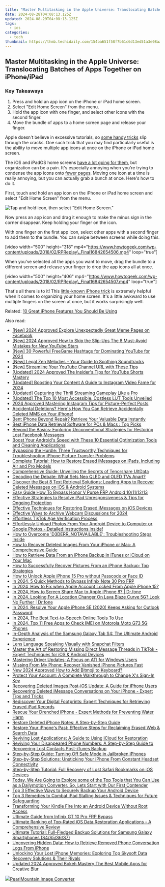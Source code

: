 ```yaml
---
title: "Master Multitasking in the Apple Universe: Translocating Batches of Apps Together on iPhone/iPad"
date: 2024-08-28T04:08:13.125Z
updated: 2024-08-29T04:08:13.125Z
tags:
  - ios
categories:
  - tech
thumbnail: https://thmb.techidaily.com/154ba651f58f7b61c6d13ed51a3e08aab825faff32ad0111bfbaa0c8293dac8c.jpg
---
```


## Master Multitasking in the Apple Universe: Translocating Batches of Apps Together on iPhone/iPad

### Key Takeaways

1. Press and hold an app icon on the iPhone or iPad home screen.
2. Select "Edit Home Screen" from the menu.
3. Hold the app icon with one finger, and select other icons with the second finger.
4. Move the bundle of apps to a home screen page and release your finger.

 Apple doesn't believe in excessive tutorials, so [some handy tricks](https://desktop-recording.techidaily.com/updated-essential-shortcut-knowledge-for-flawless-mac-recordings-for-2024/) slip through the cracks. One such trick that you may find particularly useful is the ability to move multiple app icons at once on the iPhone or iPad home screen.

 The iOS and iPadOS home screens [have a lot going for them](https://youtube-blog.techidaily.com/hythmic-reckonings-top-disruptors-for-mobile-devices-for-2024/), but organization can be a pain. It's especially annoying when you're trying to condense the app icons onto [fewer pages](https://techidaily.com/the-way-to-convert-mts-for-motorola-edgeplus-2023-by-aiseesoft-video-converter-play-mts-on-android/). Moving one icon at a time is really annoying, but you can actually grab a bunch at once. Here's how to do it.

 First, touch and hold an app icon on the iPhone or iPad home screen and select "Edit Home Screen" from the menu.

![Tap and hold icon, then select "Edit Home Screen."](https://static1.howtogeekimages.com/wordpress/wp-content/uploads/2018/02/RPReplay_Final1684265450_exported_2783.jpg) 

 Now press an app icon and drag it enough to make the minus sign in the corner disappear. Keep holding your finger on the icon.

 With one finger on the first app icon, select other apps with a second finger to add them to the bundle. You can swipe between screens while doing this.

 \[video width="500" height="318" mp4="https://www.howtogeek.com/wp-content/uploads/2018/02/RPReplay\_Final16842654506.mp4" loop="true"\]

 When you've selected all the apps you want to move, drag the bundle to a different screen and release your finger to drop the app icons all at once.

 \[video width="500" height="406" mp4="https://www.howtogeek.com/wp-content/uploads/2018/02/RPReplay\_Final16842654507.mp4" loop="true"\]

 That's all there is to it! This [little-known iPhone trick](https://some-skills.techidaily.com/in-2024-unleash-creative-potential-with-a-comprehensive-guide-to-ps-background-removal/) is extremely helpful when it comes to organizing your home screen. It's a little awkward to use multiple fingers on the screen at once, but it works surprisingly well.

Related: [10 Great iPhone Features You Should Be Using](https://some-skills.techidaily.com/in-2024-unleash-creative-potential-with-a-comprehensive-guide-to-ps-background-removal/)

<ins class="adsbygoogle"
     style="display:block"
     data-ad-format="autorelaxed"
     data-ad-client="ca-pub-7571918770474297"
     data-ad-slot="1223367746"></ins>



<ins class="adsbygoogle"
     style="display:block"
     data-ad-client="ca-pub-7571918770474297"
     data-ad-slot="8358498916"
     data-ad-format="auto"
     data-full-width-responsive="true"></ins>

<span class="atpl-alsoreadstyle">Also read:</span>
<div><ul>
<li><a href="https://facebook-clips.techidaily.com/new-2024-approved-explore-unexpectedly-great-meme-pages-on-facebook/"><u>[New] 2024 Approved  Explore  Unexpectedly Great Meme Pages on Facebook</u></a></li>
<li><a href="https://eaxpv-info.techidaily.com/new-2024-approved-how-to-skip-the-slip-ups-the-8-must-avoid-mistakes-for-new-youtube-stars/"><u>[New] 2024 Approved  How to Skip the Slip-Ups  The 8 Must-Avoid Mistakes for New YouTube Stars</u></a></li>
<li><a href="https://youtube-data.techidaily.com/0-powerful-freegame-hashtags-for-dominating-youtube-for-2024/"><u>[New] 30 Powerful FreeGame Hashtags for Dominating YouTube for 2024</u></a></li>
<li><a href="https://extra-skills.techidaily.com/new-legal-zen-melodies-your-guide-to-soothing-soundtracks/"><u>[New] Legal Zen Melodies – Your Guide to Soothing Soundtracks</u></a></li>
<li><a href="https://youtube-stream.techidaily.com/new-streamline-your-youtube-channel-url-with-these-tips/"><u>[New] Streamline Your YouTube Channel URL with These Tips</u></a></li>
<li><a href="https://youtube-lab.techidaily.com/ed-2024-approved-the-insiders-tips-for-youtube-shorts-mastery/"><u>[Updated] 2024 Approved  The Insider's Tips for YouTube Shorts Mastery</u></a></li>
<li><a href="https://instagram-videos.techidaily.com/updated-boosting-your-content-a-guide-to-instagram-video-fame-for-2024/"><u>[Updated] Boosting Your Content  A Guide to Instagram Video Fame for 2024</u></a></li>
<li><a href="https://screen-mirroring-recording.techidaily.com/updated-capturing-the-thrill-streaming-gameplay-like-a-pro/"><u>[Updated] Capturing the Thrill  Streaming Gameplay Like a Pro</u></a></li>
<li><a href="https://some-approaches.techidaily.com/updated-the-top-10-most-accessible-costless-lut-tools-unveiled/"><u>[Updated] The Top 10 Most Accessible, Costless LUT Tools Unveiled</u></a></li>
<li><a href="https://instagram-video-recordings.techidaily.com/2024-approved-mastering-instagram-tips-for-picture-perfect-posts/"><u>2024 Approved  Mastering Instagram  Tips for Picture-Perfect Posts</u></a></li>
<li><a href="https://os-tips.techidaily.com/1723620270217-accidental-deletions-heres-how-you-can-retrieve-accidentally-deleted-mms-on-your-iphone/"><u>Accidental Deletions? Here's How You Can Retrieve Accidentally Deleted MMS on Your iPhone!</u></a></li>
<li><a href="https://os-tips.techidaily.com/bent-iphone-beyond-repair-retrieve-your-valuable-data-instantly/"><u>Bent iPhone Beyond Repair? Retrieve Your Valuable Data Instantly</u></a></li>
<li><a href="https://os-tips.techidaily.com/best-iphone-data-retrieval-software-for-pcs-and-macs-top-picks/"><u>Best iPhone Data Retrieval Software for PCs & Macs : Top Picks</u></a></li>
<li><a href="https://os-tips.techidaily.com/beyond-the-basics-exploring-unconventional-strategies-for-restoring-lost-facebook-messages/"><u>Beyond the Basics: Exploring Unconventional Strategies for Restoring Lost Facebook Messages</u></a></li>
<li><a href="https://os-tips.techidaily.com/boost-your-androids-speed-with-these-10-essential-optimization-tools-and-cleaning-applications/"><u>Boost Your Android's Speed with These 10 Essential Optimization Tools and Cleaning Applications</u></a></li>
<li><a href="https://os-tips.techidaily.com/bypassing-the-hurdle-three-trustworthy-techniques-for-troubleshooting-iphone-picture-transfer-problems/"><u>Bypassing the Hurdle: Three Trustworthy Techniques for Troubleshooting iPhone Picture Transfer Problems</u></a></li>
<li><a href="https://os-tips.techidaily.com/complete-tutorial-how-to-restore-erased-imessages-on-ipads-including-air-and-pro-models/"><u>Complete Tutorial: How to Restore Erased iMessages on iPads, Including Air and Pro Models</u></a></li>
<li><a href="https://os-tips.techidaily.com/comprehensive-guide-unveiling-the-secrets-of-tenorshare-ultdata/"><u>Comprehensive Guide: Unveiling the Secrets of Tenorshare UltData</u></a></li>
<li><a href="https://technical-tips.techidaily.com/decoding-the-debate-what-sets-neo-qled-and-oled-tvs-apart/"><u>Decoding the Debate: What Sets Neo QLED and OLED TVs Apart?</u></a></li>
<li><a href="https://os-tips.techidaily.com/discover-the-best-8-text-retrieval-solutions-leading-apps-to-recover-deleted-messages-on-ios-and-android-systems/"><u>Discover the Best 8 Text Retrieval Solutions: Leading Apps to Recover Deleted Messages on iOS & Android Systems</u></a></li>
<li><a href="https://bypass-frp.techidaily.com/easy-guide-how-to-bypass-honor-v-purse-frp-android-10111213-by-drfone-android/"><u>Easy Guide How To Bypass Honor V Purse FRP Android 10/11/12/13</u></a></li>
<li><a href="https://os-tips.techidaily.com/effective-strategies-to-resolve-ipad-unresponsiveness-and-tips-for-ongoing-protection/"><u>Effective Strategies to Resolve iPad Unresponsiveness & Tips for Ongoing Protection</u></a></li>
<li><a href="https://os-tips.techidaily.com/effective-techniques-for-restoring-erased-imessages-on-ios-devices/"><u>Effective Techniques for Restoring Erased iMessages on iOS Devices</u></a></li>
<li><a href="https://screen-recording.techidaily.com/effective-ways-to-archive-webcam-discussions-for-2024/"><u>Effective Ways to Archive Webcam Discussions for 2024</u></a></li>
<li><a href="https://extra-information.techidaily.com/effortless-tiktok-age-verification-process/"><u>Effortless TikTok Age Verification Process</u></a></li>
<li><a href="https://os-tips.techidaily.com/effortlessly-upload-photos-from-your-android-device-to-computer-or-google-photos-detailed-instructions-inside/"><u>Effortlessly Upload Photos From Your Android Device to Computer or Google Photos - Detailed Instructions Inside!</u></a></li>
<li><a href="https://common-error.techidaily.com/how-to-overcome-d3derrnotavailable-troubleshooting-steps-inside/"><u>How to Overcome 'D3DERR_NOTAVAILABLE': Troubleshooting Steps Inside</u></a></li>
<li><a href="https://os-tips.techidaily.com/how-to-recover-deleted-images-from-your-iphone-or-mac-a-comprehensive-guide/"><u>How to Recover Deleted Images From Your iPhone or Mac: A Comprehensive Guide</u></a></li>
<li><a href="https://os-tips.techidaily.com/how-to-retrieve-data-from-an-iphone-backup-in-itunes-or-icloud-on-your-mac/"><u>How to Retrieve Data From an iPhone Backup in iTunes or iCloud on Your Mac</u></a></li>
<li><a href="https://os-tips.techidaily.com/how-to-successfully-recover-pictures-from-an-iphone-backup-top-strategies/"><u>How to Successfully Recover Pictures From an iPhone Backup: Top Strategies</u></a></li>
<li><a href="https://ios-unlock.techidaily.com/how-to-unlock-apple-iphone-15-pro-without-passcode-or-face-id-by-drfone-ios/"><u>How to Unlock Apple iPhone 15 Pro without Passcode or Face ID</u></a></li>
<li><a href="https://bypass-frp.techidaily.com/in-2024-5-quick-methods-to-bypass-infinix-note-30-pro-frp-by-drfone-android/"><u>In 2024, 5 Quick Methods to Bypass Infinix Note 30 Pro FRP</u></a></li>
<li><a href="https://apple-account.techidaily.com/in-2024-how-to-fix-when-apple-account-locked-from-apple-iphone-15-by-drfone-ios/"><u>In 2024, How to Fix when Apple Account Locked From Apple iPhone 15?</u></a></li>
<li><a href="https://screen-mirror.techidaily.com/in-2024-how-to-screen-share-mac-to-apple-iphone-8-drfone-by-drfone-ios/"><u>In 2024, How to Screen Share Mac to Apple iPhone 8? | Dr.fone</u></a></li>
<li><a href="https://phone-solutions.techidaily.com/in-2024-looking-for-a-location-changer-on-lava-blaze-curve-5g-look-no-further-drfone-by-drfone-virtual-android/"><u>In 2024, Looking For A Location Changer On Lava Blaze Curve 5G? Look No Further | Dr.fone</u></a></li>
<li><a href="https://ios-unlock.techidaily.com/in-2024-resolve-your-apple-iphone-se-2020-keeps-asking-for-outlook-password-by-drfone-ios/"><u>In 2024, Resolve Your Apple iPhone SE (2020) Keeps Asking for Outlook Password</u></a></li>
<li><a href="https://ai-topics.techidaily.com/in-2024-the-best-text-to-speech-online-tools-to-use/"><u>In 2024, The Best Text-to-Speech Online Tools To Use</u></a></li>
<li><a href="https://sim-unlock.techidaily.com/in-2024-top-11-free-apps-to-check-imei-on-motorola-moto-g73-5g-phones-by-drfone-android/"><u>In 2024, Top 11 Free Apps to Check IMEI on Motorola Moto G73 5G Phones</u></a></li>
<li><a href="https://buynow-help.techidaily.com/in-depth-analysis-of-the-samsung-galaxy-tab-s4-the-ultimate-android-experience/"><u>In-Depth Analysis of the Samsung Galaxy Tab S4: The Ultimate Android Experience</u></a></li>
<li><a href="https://tiktok-video-recordings.techidaily.com/lens-language-speaking-visually-with-snapchat-filters/"><u>Lens Language  Speaking Visually with Snapchat Filters</u></a></li>
<li><a href="https://os-tips.techidaily.com/master-the-art-of-restoring-missing-direct-message-threads-in-tiktok-expert-techniques-for-ios-and-android-devices/"><u>Master the Art of Restoring Missing Direct Message Threads in TikTok - Expert Techniques for iOS & Android Devices</u></a></li>
<li><a href="https://hardware-help.techidaily.com/mastering-driver-updates-a-focus-on-ati-for-windows-users/"><u>Mastering Driver Updates: A Focus on ATI for Windows Users</u></a></li>
<li><a href="https://os-tips.techidaily.com/missing-from-my-phone-recover-vanished-iphone-pictures-fast/"><u>Missing From My Phone: Recover Vanished iPhone Pictures Fast</u></a></li>
<li><a href="https://meme-emoji.techidaily.com/new-2024-approved-how-to-add-bitmoji-to-keyboard/"><u>New 2024 Approved How to Add Bitmoji to Keyboard?</u></a></li>
<li><a href="https://techtrends.techidaily.com/protect-your-account-a-complete-walkthrough-to-change-xs-sign-in-key/"><u>Protect Your Account: A Complete Walkthrough to Change X's Sign-In Key</u></a></li>
<li><a href="https://os-tips.techidaily.com/recovering-deleted-images-post-ios-update-a-guide-for-iphone-users/"><u>Recovering Deleted Images Post-iOS Update: A Guide for iPhone Users</u></a></li>
<li><a href="https://os-tips.techidaily.com/recovering-deleted-imessage-conversations-on-your-iphone-expert-tips-and-tricks/"><u>Recovering Deleted iMessage Conversations on Your iPhone - Expert Tips and Tricks</u></a></li>
<li><a href="https://os-tips.techidaily.com/rediscover-your-digital-footprints-expert-techniques-for-retrieving-erased-ipad-records/"><u>Rediscover Your Digital Footprints: Expert Techniques for Retrieving Erased iPad Records</u></a></li>
<li><a href="https://os-tips.techidaily.com/1723620269005-rescue-your-drenched-iphone-expert-methods-for-preventing-water-harm/"><u>Rescue Your Drenched iPhone - Expert Methods for Preventing Water Harm</u></a></li>
<li><a href="https://os-tips.techidaily.com/restore-deleted-iphone-notes-a-step-by-step-guide/"><u>Restore Deleted iPhone Notes: A Step-by-Step Guide</u></a></li>
<li><a href="https://os-tips.techidaily.com/restore-your-iphones-past-effective-steps-for-reclaiming-erased-web-and-search-data/"><u>Restore Your iPhone's Past: Effective Steps for Reclaiming Erased Web & Search Data</u></a></li>
<li><a href="https://os-tips.techidaily.com/reviving-lost-applications-a-guide-to-using-icloud-for-restoration/"><u>Reviving Lost Applications: A Guide to Using iCloud for Restoration</u></a></li>
<li><a href="https://os-tips.techidaily.com/reviving-your-disappeared-phone-numbers-a-step-by-step-guide-to-recovering-lost-contacts-post-itunes-backup/"><u>Reviving Your Disappeared Phone Numbers: A Step-by-Step Guide to Recovering Lost Contacts Post-iTunes Backup</u></a></li>
<li><a href="https://os-tips.techidaily.com/step-by-step-guide-turning-off-safe-mode-in-jailbroken-iphones/"><u>Step-by-Step Guide: Turning Off Safe Mode in Jailbroken iPhones</u></a></li>
<li><a href="https://os-tips.techidaily.com/step-by-step-solutions-unsticking-your-iphone-from-constant-headset-connectivity/"><u>Step-by-Step Solutions: Unsticking Your iPhone From Constant Headset Connectivity</u></a></li>
<li><a href="https://os-tips.techidaily.com/step-by-step-tutorial-full-recovery-of-lost-safari-bookmarks-on-ios-devices/"><u>Step-by-Step Tutorial: Full Recovery of Lost Safari Bookmarks on iOS Devices</u></a></li>
<li><a href="https://ai-vdieo-software.techidaily.com/today-we-are-going-to-explore-some-of-the-top-tools-that-you-can-use-as-a-dailymotion-converter-so-lets-start-with-our-first-contender/"><u>Today, We Are Going to Explore some of the Top Tools that You Can Use as a Dailymotion Converter. So, Lets Start with Our First Contender</u></a></li>
<li><a href="https://os-tips.techidaily.com/top-3-effective-ways-to-securely-backup-your-android-device/"><u>Top 3 Effective Ways to Securely Backup Your Android Device</u></a></li>
<li><a href="https://os-tips.techidaily.com/top-3-remedies-to-combat-ipad-stalling-issues-and-techniques-for-future-safeguarding/"><u>Top 3 Remedies to Combat iPad Stalling Issues & Techniques for Future Safeguarding</u></a></li>
<li><a href="https://tech-recovery.techidaily.com/transforming-your-kindle-fire-into-an-android-device-without-root-access/"><u>Transforming Your Kindle Fire Into an Android Device Without Root Access</u></a></li>
<li><a href="https://bypass-frp.techidaily.com/ultimate-guide-from-infinix-gt-10-pro-frp-bypass-by-drfone-android/"><u>Ultimate Guide from Infinix GT 10 Pro FRP Bypass</u></a></li>
<li><a href="https://os-tips.techidaily.com/ultimate-ranking-of-top-rated-ios-data-restoration-applications-a-comprehensive-review/"><u>Ultimate Ranking of Top-Rated iOS Data Restoration Applications - A Comprehensive Review</u></a></li>
<li><a href="https://os-tips.techidaily.com/ultimate-tutorial-full-fledged-backup-solutions-for-samsung-galaxy-smartphones-s4s5s6s7/"><u>Ultimate Tutorial: Full-Fledged Backup Solutions for Samsung Galaxy Smartphones (S4/S5/S6/S7)</u></a></li>
<li><a href="https://os-tips.techidaily.com/uncovering-hidden-data-how-to-retrieve-removed-phone-conversation-logs-from-iphone/"><u>Uncovering Hidden Data: How to Retrieve Removed Phone Conversation Logs From iPhone</u></a></li>
<li><a href="https://os-tips.techidaily.com/unlocking-your-lost-iphone-memories-exploring-top-skysoft-data-recovery-solutions-and-their-rivals/"><u>Unlocking Your Lost iPhone Memories: Exploring Top Skysoft Data Recovery Solutions & Their Rivals</u></a></li>
<li><a href="https://ai-driven-video-production.techidaily.com/updated-2024-approved-bokeh-mastery-the-best-mobile-apps-for-creative-blur/"><u>Updated 2024 Approved Bokeh Mastery The Best Mobile Apps for Creative Blur</u></a></li>
</ul></div>

<!-- affiliate ads begin -->
<a href="https://secure.2checkout.com/order/checkout.php?PRODS=4550420&QTY=1&AFFILIATE=108875&CART=1"><img src="https://www.pearlmountainsoft.com/n_img/product/pic/f_02.jpg" border="0">PearlMountain Image Converter</a>
<!-- affiliate ads end -->